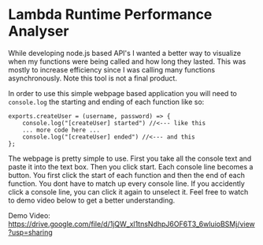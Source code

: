 # Lambda Runtime Performance Analyser

While developing node.js based API's I wanted a better way to visualize when my functions were being called and how long they lasted. This was mostly to increase efficiency since I was calling many functions asynchronously. Note this tool is not a final product.

In order to use this simple webpage based application you will need to `console.log` the starting and ending of each function like so:

```
exports.createUser = (username, password) => {
    console.log("[createUser] started") //<--- like this
    ... more code here ...
    console.log("[createUser] ended") //<--- and this
};
```

The webpage is pretty simple to use. First you take all the console text and paste it into the text box. Then you click start. Each console line becomes a button. You first click the start of each function and then the end of each function. You dont have to match up every console line. If you accidently click a console line, you can click it again to unselect it. Feel free to watch to demo video below to get a better understanding.

Demo Video: https://drive.google.com/file/d/1jQW_xl1tnsNdhpJ6OF6T3_6wluioBSMj/view?usp=sharing
